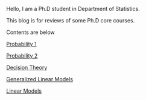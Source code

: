 Hello, I am a Ph.D student in Department of Statistics.

This blog is for reviews of some Ph.D core courses.

Contents are below

[Probability 1](./probability1.html)

[Probability 2](./probability2.html)

[Decision Theory](./dec.html)

[Generalized Linear Models](./glm.html)

[Linear Models](./lm.html)


